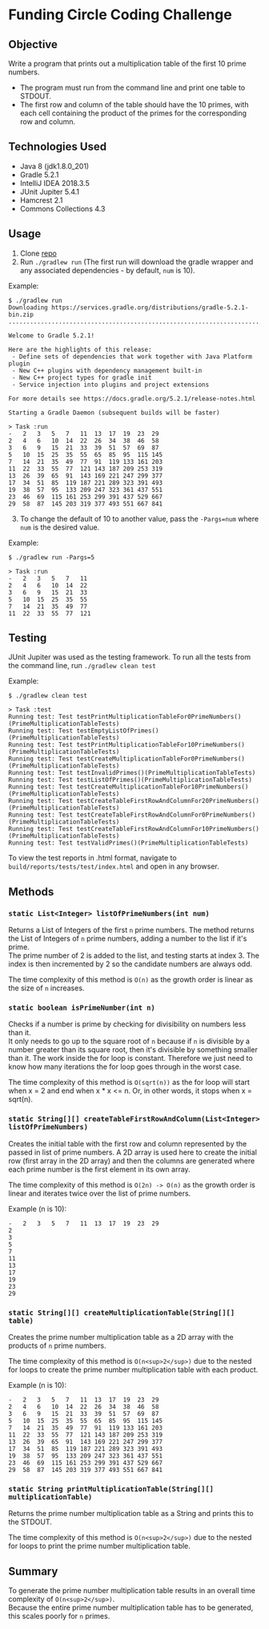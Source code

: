 # Funding Circle Coding Challenge

## Objective
Write a program that prints out a multiplication table of the first 10 prime numbers.
* The program must run from the command line and print one table to STDOUT.
* The first row and column of the table should have the 10 primes, with each cell containing the product of the primes for the corresponding row and column.

## Technologies Used
* Java 8 (jdk1.8.0_201)
* Gradle 5.2.1
* IntelliJ IDEA 2018.3.5
* JUnit Jupiter 5.4.1
* Hamcrest 2.1
* Commons Collections 4.3

## Usage
1. Clone [repo](https://github.com/jgillson/funding-circle-coding-challenge.git)
2. Run `./gradlew run` (The first run will download the gradle wrapper and any associated dependencies - by default, `num` is 10).

Example:
```
$ ./gradlew run
Downloading https://services.gradle.org/distributions/gradle-5.2.1-bin.zip
...................................................................................

Welcome to Gradle 5.2.1!

Here are the highlights of this release:
 - Define sets of dependencies that work together with Java Platform plugin
 - New C++ plugins with dependency management built-in
 - New C++ project types for gradle init
 - Service injection into plugins and project extensions

For more details see https://docs.gradle.org/5.2.1/release-notes.html

Starting a Gradle Daemon (subsequent builds will be faster)

> Task :run
-   2   3   5   7   11  13  17  19  23  29
2   4   6   10  14  22  26  34  38  46  58
3   6   9   15  21  33  39  51  57  69  87
5   10  15  25  35  55  65  85  95  115 145
7   14  21  35  49  77  91  119 133 161 203
11  22  33  55  77  121 143 187 209 253 319
13  26  39  65  91  143 169 221 247 299 377
17  34  51  85  119 187 221 289 323 391 493
19  38  57  95  133 209 247 323 361 437 551
23  46  69  115 161 253 299 391 437 529 667
29  58  87  145 203 319 377 493 551 667 841
```

3. To change the default of 10 to another value, pass the `-Pargs=num` where `num` is the desired value.

Example:
```
$ ./gradlew run -Pargs=5

> Task :run
-   2   3   5   7   11
2   4   6   10  14  22
3   6   9   15  21  33
5   10  15  25  35  55
7   14  21  35  49  77
11  22  33  55  77  121
```

## Testing
JUnit Jupiter was used as the testing framework.
To run all the tests from the command line, run `./gradlew clean test`

Example:
```
$ ./gradlew clean test

> Task :test
Running test: Test testPrintMultiplicationTableFor0PrimeNumbers()(PrimeMultiplicationTableTests)
Running test: Test testEmptyListOfPrimes()(PrimeMultiplicationTableTests)
Running test: Test testPrintMultiplicationTableFor10PrimeNumbers()(PrimeMultiplicationTableTests)
Running test: Test testCreateMultiplicationTableFor0PrimeNumbers()(PrimeMultiplicationTableTests)
Running test: Test testInvalidPrimes()(PrimeMultiplicationTableTests)
Running test: Test testListOfPrimes()(PrimeMultiplicationTableTests)
Running test: Test testCreateMultiplicationTableFor10PrimeNumbers()(PrimeMultiplicationTableTests)
Running test: Test testCreateTableFirstRowAndColumnFor20PrimeNumbers()(PrimeMultiplicationTableTests)
Running test: Test testCreateTableFirstRowAndColumnFor0PrimeNumbers()(PrimeMultiplicationTableTests)
Running test: Test testCreateTableFirstRowAndColumnFor10PrimeNumbers()(PrimeMultiplicationTableTests)
Running test: Test testValidPrimes()(PrimeMultiplicationTableTests)
```

To view the test reports in .html format, navigate to `build/reports/tests/test/index.html` and open in any browser.

## Methods
### `static List<Integer> listOfPrimeNumbers(int num)`
Returns a List of Integers of the first `n` prime numbers.
The method returns the List of Integers of `n` prime numbers, adding a number to the list if it's prime.  
The prime number of 2 is added to the list, and testing starts at index 3. 
The index is then incremented by 2 so the candidate numbers are always odd.

The time complexity of this method is `O(n)` as the growth order is linear as the size of `n` increases.

### `static boolean isPrimeNumber(int n)`
Checks if a number is prime by checking for divisibility on numbers less than it.  
It only needs to go up to the square root of `n` because if `n` is divisible by a number greater than its square root, then it's divisible by something smaller than it.
The work inside the for loop is constant.
Therefore we just need to know how many iterations the for loop goes through in the worst case.

The time complexity of this method is `O(sqrt(n))` as the for loop will start when x = 2 and end when x * x <= n.
Or, in other words, it stops when x = sqrt(n).

### `static String[][] createTableFirstRowAndColumn(List<Integer> listOfPrimeNumbers)`
Creates the initial table with the first row and column represented by the passed in list of prime numbers.
A 2D array is used here to create the initial row (first array in the 2D array) and then the columns are generated where each prime number is the first element in its own array.

The time complexity of this method is `O(2n) -> O(n)` as the growth order is linear and iterates twice over the list of prime numbers.

Example (n is 10):
```
-   2   3   5   7   11  13  17  19  23  29
2   
3   
5   
7   
11  
13  
17  
19  
23  
29  
```

### `static String[][] createMultiplicationTable(String[][] table)`
Creates the prime number multiplication table as a 2D array with the products of `n` prime numbers.

The time complexity of this method is `O(n<sup>2</sup>)` due to the nested for loops to create the prime number multiplication table with each product.

Example (n is 10):
```
-   2   3   5   7   11  13  17  19  23  29
2   4   6   10  14  22  26  34  38  46  58
3   6   9   15  21  33  39  51  57  69  87
5   10  15  25  35  55  65  85  95  115 145
7   14  21  35  49  77  91  119 133 161 203
11  22  33  55  77  121 143 187 209 253 319
13  26  39  65  91  143 169 221 247 299 377
17  34  51  85  119 187 221 289 323 391 493
19  38  57  95  133 209 247 323 361 437 551
23  46  69  115 161 253 299 391 437 529 667
29  58  87  145 203 319 377 493 551 667 841
```

### `static String printMultiplicationTable(String[][] multiplicationTable)`
Returns the prime number multiplication table as a String and prints this to the STDOUT.

The time complexity of this method is `O(n<sup>2</sup>)` due to the nested for loops to print the prime number multiplication table.

## Summary
To generate the prime number multiplication table results in an overall time complexity of `O(n<sup>2</sup>)`.  
Because the entire prime number multiplication table has to be generated, this scales poorly for `n` primes.
